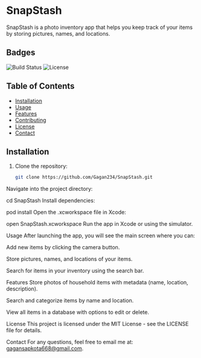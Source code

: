 # SnapStash

SnapStash is a photo inventory app that helps you keep track of your items by storing pictures, names, and locations.



## Badges
![Build Status](https://img.shields.io/travis/username/SnapStash)
![License](https://img.shields.io/github/license/username/SnapStash)

## Table of Contents
- [Installation](#installation)
- [Usage](#usage)
- [Features](#features)
- [Contributing](#contributing)
- [License](#license)
- [Contact](#contact)

## Installation

1. Clone the repository:
   ```bash
   git clone https://github.com/Gagan234/SnapStash.git
Navigate into the project directory:


cd SnapStash
Install dependencies:


pod install
Open the .xcworkspace file in Xcode:


open SnapStash.xcworkspace
Run the app in Xcode or using the simulator.

Usage
After launching the app, you will see the main screen where you can:

Add new items by clicking the camera button.

Store pictures, names, and locations of your items.

Search for items in your inventory using the search bar.

Features
Store photos of household items with metadata (name, location, description).

Search and categorize items by name and location.

View all items in a database with options to edit or delete.



License
This project is licensed under the MIT License - see the LICENSE file for details.

Contact
For any questions, feel free to email me at: gagansapkota668@gmail.com.
